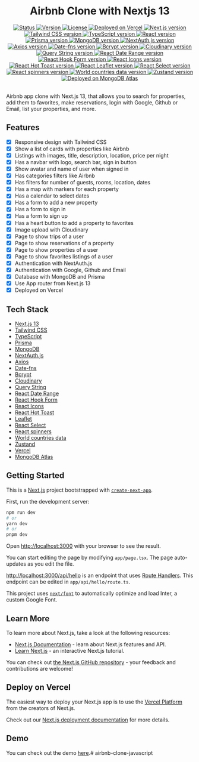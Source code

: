 <div align="center">
  <h1>Airbnb Clone with Nextjs 13</h1>
</div>

<div align="center">
  <a href="/README.md">
    <img 
      src="https://img.shields.io/badge/Status-Complete-success.svg" 
      alt="Status" 
    />
  </a>
  <a href="/package.json">
    <img 
      src="https://img.shields.io/badge/Version-1.0.0-blue.svg" 
      alt="Version" 
    />
  </a>
  <a href="/LICENSE">
    <img 
      src="https://img.shields.io/badge/License-MIT-green.svg" 
      alt="License" 
    />
  </a>
  <a href="https://vercel.com/">
    <img
      src="https://img.shields.io/badge/vercel-Deployed-success.svg?style=flat&logo=vercel"
      alt="Deployed on Vercel"
    />
  </a>
  <a href="https://nextjs.org/">
    <img 
      src="https://img.shields.io/badge/Next.js-13.0.0+-blue.svg?style=flat&logo=next.js" 
      alt="Next.js version" 
    />
  </a>
  <a href="https://tailwindcss.com/">
    <img 
      src="https://img.shields.io/badge/Tailwind%20CSS-3.3.2+-blue.svg?style=flat&logo=tailwind-css" 
      alt="Tailwind CSS version" 
    />
  </a>
  <a href="https://www.typescriptlang.org/">
    <img 
      src="https://img.shields.io/badge/TypeScript-5.0.4+-blue.svg?style=flat&logo=typescript" 
      alt="TypeScript version" 
    />
  </a>
  <a href="https://es.react.dev/blog/2022/03/29/react-v18" target="_blank">
    <img 
      src="https://img.shields.io/badge/React-18.0.0+-blue.svg?style=flat&logo=react" 
      alt="React version" 
    />
  </a>
  <a href="https://www.prisma.io/">
    <img 
      src="https://img.shields.io/badge/Prisma-4.13.0+-blue.svg?style=flat&logo=prisma" 
      alt="Prisma version" 
    />
  </a>
  <a href="https://www.mongodb.com/">
    <img 
      src="https://img.shields.io/badge/MongoDB-5.0.2+-blue.svg?style=flat&logo=mongodb" 
      alt="MongoDB version" 
    />
  </a>
  <a href="https://next-auth.js.org/">
    <img 
      src="https://img.shields.io/badge/NextAuth.js-4.1.0+-blue.svg?style=flat&logo=next-auth.js" 
      alt="NextAuth.js version" 
    />
  </a>
  <a href="https://axios-http.com/">
    <img 
      src="https://img.shields.io/badge/Axios-0.21.4+-blue.svg?style=flat&logo=axios" 
      alt="Axios version" 
    />
  </a>
  <a href="https://date-fns.org/">
    <img 
      src="https://img.shields.io/badge/Date--fns-2.23.0+-blue.svg?style=flat&logo=date-fns" 
      alt="Date-fns version" 
    />
  </a>
  <a href="https://www.npmjs.com/package/bcrypt">
    <img 
      src="https://img.shields.io/badge/Bcrypt-5.0.1+-blue.svg?style=flat&logo=npm" 
      alt="Bcrypt version" 
    />
  </a>
  <a href="https://cloudinary.com/">
    <img 
      src="https://img.shields.io/badge/Cloudinary-1.28.1+-blue.svg?style=flat&logo=cloudinary" 
      alt="Cloudinary version" 
    />
  </a>
  <a href="https://www.npmjs.com/package/query-string">
    <img 
      src="https://img.shields.io/badge/Query%20String-7.0.1+-blue.svg?style=flat&logo=npm" 
      alt="Query String version" 
    />
  </a>
  <a href="https://www.npmjs.com/package/react-date-range">
    <img 
      src="https://img.shields.io/badge/React%20Date%20Range-1.3.0+-blue.svg?style=flat&logo=npm" 
      alt="React Date Range version" 
    />
  </a>
  <a href="https://react-hook-form.com/">
    <img 
      src="https://img.shields.io/badge/React%20Hook%20Form-7.17.0+-blue.svg?style=flat&logo=react" 
      alt="React Hook Form version" 
    />
  </a>
  <a href="https://react-icons.github.io/react-icons/">
    <img 
      src="https://img.shields.io/badge/React%20Icons-4.2.0+-blue.svg?style=flat&logo=react" 
      alt="React Icons version" 
    />
  </a>
  <a href="https://react-hot-toast.com/">
    <img 
      src="https://img.shields.io/badge/React%20Hot%20Toast-1.0.0+-blue.svg?style=flat&logo=react" 
      alt="React Hot Toast version" 
    />
  </a>
  <a href="https://react-leaflet.js.org/">
    <img 
      src="https://img.shields.io/badge/React%20Leaflet-3.1.0+-blue.svg?style=flat&logo=react" 
      alt="React Leaflet version" 
    />
  </a>
  <a href="https://react-select.com/">
    <img 
      src="https://img.shields.io/badge/React%20Select-4.3.1+-blue.svg?style=flat&logo=react" 
      alt="React Select version" 
    />
  </a>
  <a href="https://www.npmjs.com/package/react-spinners">
    <img 
      src="https://img.shields.io/badge/React%20spinners-0.13.8+-blue.svg?style=flat&logo=npm" 
      alt="React spinners version" 
    />
  </a>
  <a href="https://www.npmjs.com/package/world-countries-data">
    <img 
      src="https://img.shields.io/badge/World%20countries%20data-4.0.0+-blue.svg?style=flat&logo=npm" 
      alt="World countries data version" 
    />
  </a>
  <a href="https://zustand.surge.sh/">
    <img 
      src="https://img.shields.io/badge/Zustand-4.3.7+-blue.svg?style=flat&logo=zustand" 
      alt="Zustand version" 
    />
  </a>
  <a href="https://www.mongodb.com/cloud/atlas">
    <img 
      src="https://img.shields.io/badge/MongoDB%20Atlas-Running-success.svg?style=flat&logo=mongodb" 
      alt="Deployed on MongoDB Atlas" 
    />
  </a>
</div>
<br />

Airbnb app clone with Next.js 13, that allows you to search for properties, add them to favorites, make reservations, login with Google, Github or Email, list your properties, and more.

## Features
- [x] Responsive design with Tailwind CSS
- [x] Show a list of cards with properties like Airbnb
- [x] Listings with images, title, description, location, price per night
- [x] Has a navbar with logo, search bar, sign in button
- [x] Show avatar and name of user when signed in
- [x] Has categories filters like Airbnb
- [x] Has filters for number of guests, rooms, location, dates
- [x] Has a map with markers for each property
- [x] Has a calendar to select dates
- [x] Has a form to add a new property
- [x] Has a form to sign in
- [x] Has a form to sign up
- [x] Has a heart button to add a property to favorites
- [x] Image upload with Cloudinary
- [x] Page to show trips of a user
- [x] Page to show reservations of a property
- [x] Page to show properties of a user
- [x] Page to show favorites listings of a user       
- [x] Authentication with NextAuth.js
- [x] Authentication with Google, Github and Email
- [x] Database with MongoDB and Prisma   
- [x] Use App router from Next.js 13
- [x] Deployed on Vercel    

## Tech Stack
- [Next.js 13](https://nextjs.org/)
- [Tailwind CSS](https://tailwindcss.com/)
- [TypeScript](https://www.typescriptlang.org/)
- [Prisma](https://www.prisma.io/)
- [MongoDB](https://www.mongodb.com/)
- [NextAuth.js](https://next-auth.js.org/)
- [Axios](https://axios-http.com/)
- [Date-fns](https://date-fns.org/)
- [Bcrypt](https://www.npmjs.com/package/bcrypt)
- [Cloudinary](https://cloudinary.com/)
- [Query String](https://www.npmjs.com/package/query-string)
- [React Date Range](https://www.npmjs.com/package/react-date-range)
- [React Hook Form](https://react-hook-form.com/)
- [React Icons](https://react-icons.github.io/react-icons/)
- [React Hot Toast](https://react-hot-toast.com/)
- [Leaflet](https://react-leaflet.js.org/)
- [React Select](https://react-select.com/)
- [React spinners](https://www.npmjs.com/package/react-spinners)
- [World countries data](https://www.npmjs.com/package/world-countries-data)
- [Zustand](https://zustand.surge.sh/)
- [Vercel](https://vercel.com/)
- [MongoDB Atlas](https://www.mongodb.com/cloud/atlas)

## Getting Started
This is a [Next.js](https://nextjs.org/) project bootstrapped with [`create-next-app`](https://github.com/vercel/next.js/tree/canary/packages/create-next-app).

First, run the development server:

```bash
npm run dev
# or
yarn dev
# or
pnpm dev
```

Open [http://localhost:3000](http://localhost:3000) with your browser to see the result.

You can start editing the page by modifying `app/page.tsx`. The page auto-updates as you edit the file.

[http://localhost:3000/api/hello](http://localhost:3000/api/hello) is an endpoint that uses [Route Handlers](https://beta.nextjs.org/docs/routing/route-handlers). This endpoint can be edited in `app/api/hello/route.ts`.

This project uses [`next/font`](https://nextjs.org/docs/basic-features/font-optimization) to automatically optimize and load Inter, a custom Google Font.

## Learn More

To learn more about Next.js, take a look at the following resources:

- [Next.js Documentation](https://nextjs.org/docs) - learn about Next.js features and API.
- [Learn Next.js](https://nextjs.org/learn) - an interactive Next.js tutorial.

You can check out [the Next.js GitHub repository](https://github.com/vercel/next.js/) - your feedback and contributions are welcome!

## Deploy on Vercel

The easiest way to deploy your Next.js app is to use the [Vercel Platform](https://vercel.com/new?utm_medium=default-template&filter=next.js&utm_source=create-next-app&utm_campaign=create-next-app-readme) from the creators of Next.js.

Check out our [Next.js deployment documentation](https://nextjs.org/docs/deployment) for more details.

## Demo

You can check out the demo [here](https://rental-app-delta.vercel.app/).# airbnb-clone-javascript
